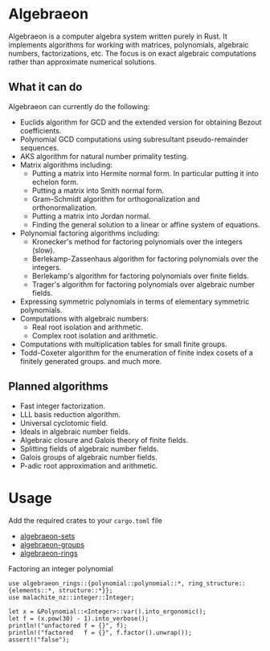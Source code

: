 # Algebraeon
Algebraeon is a computer algebra system written purely in Rust. It implements algorithms for working with matrices, polynomials, algebraic numbers, factorizations, etc. The focus is on exact algebraic computations rather than approximate numerical solutions.

## What it can do
Algebraeon can currently do the following:
 - Euclids algorithm for GCD and the extended version for obtaining Bezout coefficients.
 - Polynomial GCD computations using subresultant pseudo-remainder sequences.
 - AKS algorithm for natural number primality testing.
 - Matrix algorithms including:
   - Putting a matrix into Hermite normal form. In particular putting it into echelon form.
   - Putting a matrix into Smith normal form.
   - Gram–Schmidt algorithm for orthogonalization and orthonormalization.
   - Putting a matrix into Jordan normal.
   - Finding the general solution to a linear or affine system of equations.
 - Polynomial factoring algorithms including:
   - Kronecker's method for factoring polynomials over the integers (slow).
   - Berlekamp-Zassenhaus algorithm for factoring polynomials over the integers.
   - Berlekamp's algorithm for factoring polynomials over finite fields.
   - Trager's algorithm for factoring polynomials over algebraic number fields.
 - Expressing symmetric polynomials in terms of elementary symmetric polynomials.
 - Computations with algebraic numbers:
   - Real root isolation and arithmetic.
   - Complex root isolation and arithmetic.
 - Computations with multiplication tables for small finite groups.
 - Todd-Coxeter algorithm for the enumeration of finite index cosets of a finitely generated groups.
and much more.

## Planned algorithms
 - Fast integer factorization.
 - LLL basis reduction algorithm.
 - Universal cyclotomic field.
 - Ideals in algebraic number fields.
 - Algebraic closure and Galois theory of finite fields.
 - Splitting fields of algebraic number fields.
 - Galois groups of algebraic number fields.
 - P-adic root approximation and arithmetic.

# Usage
Add the required crates to your ``cargo.toml`` file
 - [algebraeon-sets](https://crates.io/crates/algebraeon-sets)
 - [algebraeon-groups](https://crates.io/crates/algebraeon-groups)
 - [algebraeon-rings](https://crates.io/crates/algebraeon-rings)

Factoring an integer polynomial
```
use algebraeon_rings::{polynomial::polynomial::*, ring_structure::{elements::*, structure::*}};
use malachite_nz::integer::Integer;

let x = &Polynomial::<Integer>::var().into_ergonomic();
let f = (x.pow(30) - 1).into_verbose();
println!("unfactored f = {}", f);
println!("factored   f = {}", f.factor().unwrap());
assert!("false");
```

